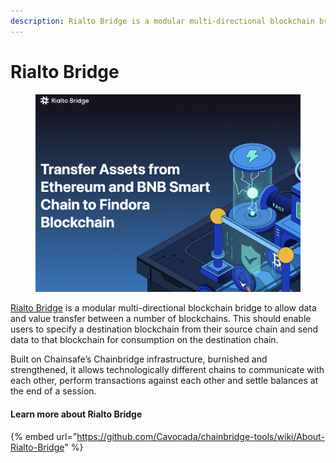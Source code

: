 ```yaml
---
description: Rialto Bridge is a modular multi-directional blockchain bridge
---
```


# Rialto Bridge

<figure><img src="../../.gitbook/assets/image (1) (4).png" alt=""><figcaption></figcaption></figure>

[Rialto Bridge](https://rialtobridge.io/) is a modular multi-directional blockchain bridge to allow data and value transfer between a number of blockchains. This should enable users to specify a destination blockchain from their source chain and send data to that blockchain for consumption on the destination chain.

Built on Chainsafe’s Chainbridge infrastructure, burnished and strengthened, it allows technologically different chains to communicate with each other, perform transactions against each other and settle balances at the end of a session.

#### Learn more about Rialto Bridge

{% embed url="https://github.com/Cavocada/chainbridge-tools/wiki/About-Rialto-Bridge" %}
